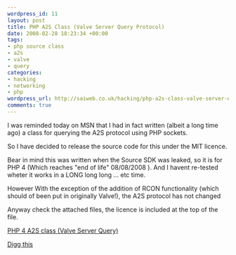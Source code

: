 ```yaml
--- 
wordpress_id: 11
layout: post
title: PHP A2S Class (Valve Server Query Protocol)
date: 2008-02-28 18:23:34 +00:00
tags: 
- php source class
- a2s
- valve
- query
categories: 
- hacking
- networking
- php
wordpress_url: http://saiweb.co.uk/hacking/php-a2s-class-valve-server-query-protocol
comments: true
---
```

I was reminded today on MSN that I had in fact written (albeit a long time ago) a class for querying the A2S protocol using PHP sockets.

So I have decided to release the source code for this under the MIT licence.

Bear in mind this was written when the Source SDK was leaked, so it is for PHP 4 (Which reaches "end of life" 08/08/2008 ). And I havent re-tested wheter it works in a LONG long long ... etc time.

However  With the exception of the addition of RCON functionality (which should of been put in originally Valve!), the A2S protocol has not changed

Anyway check the attached files, the licence is included at the top of the file.

<a href="http://cdn.saiweb.co.uk/uploads/2008/02/sourceclass.rar" title="PHP 4 A2S class (Valve Server Query)">PHP 4 A2S class (Valve Server Query)</a>

<a href="http://digg.com/programming/PHP_A2S_Class_Valve_Server_Query_Protocol">Digg this</a>
